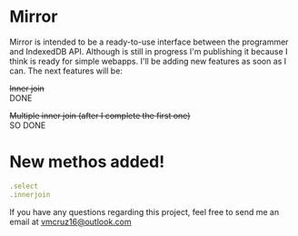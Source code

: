 Mirror
======

Mirror is intended to be a ready-to-use interface between the programmer and IndexedDB API.
Although is still in progress I'm publishing it because I think is ready for simple webapps. I'll be adding new features
as soon as I can. The next features will be:

~~Inner join~~  
DONE

~~Multiple inner join (after I complete the first one)~~  
SO DONE

New methos added!
=====

```javascript
.select
.innerjoin
```

If you have any questions regarding this project, feel free to send me an email at vmcruz16@outlook.com
